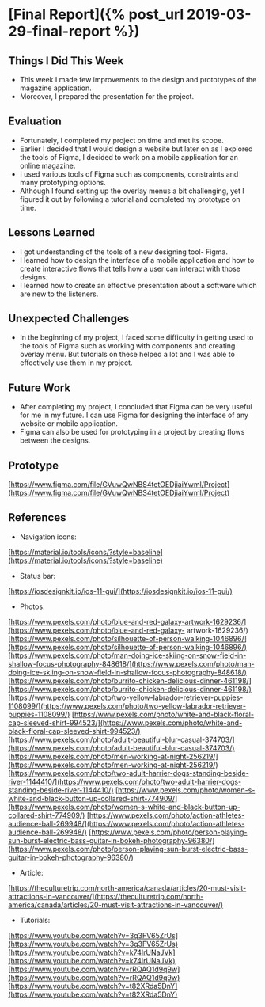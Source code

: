 # [Final Report]({% post_url 2019-03-29-final-report %})

## Things I Did This Week
   - This week I made few improvements to the design and prototypes of the magazine application. 
   - Moreover, I prepared the presentation for the project.

## Evaluation
   - Fortunately, I completed my project on time and met its scope. 
   - Earlier I decided that I would design a website but later on as I explored the tools of Figma, I decided to work on a mobile application for an online magazine.
   - I used various tools of Figma such as components, constraints and many prototyping options.
   - Although I found setting up the overlay menus a bit challenging, yet I figured it out by following a tutorial and completed my prototype on time.

## Lessons Learned
   - I got understanding of the tools of a new designing tool- Figma. 
   - I learned how to design the interface of a mobile application and how to create interactive flows that tells how a user can interact with those designs. 
   - I learned how to create an effective presentation about a software which are new to the listeners.

## Unexpected Challenges
   - In the beginning of my project, I faced some difficulty in getting used to the tools of Figma such as working with components and creating overlay menu. But tutorials on these helped a lot and I was able to effectively use them in my project.

## Future Work
   - After completing my project, I concluded that Figma can be very useful for me in my future. I can use Figma for designing  the interface of any website or mobile application.
   - Figma can also be used for prototyping in a project by creating flows between the designs.

## Prototype
   [https://www.figma.com/file/GVuwQwNBS4tetOEDjiaiYwml/Project](https://www.figma.com/file/GVuwQwNBS4tetOEDjiaiYwml/Project)

## References
   - Navigation icons:

   [https://material.io/tools/icons/?style=baseline](https://material.io/tools/icons/?style=baseline)

   - Status bar:

   [https://iosdesignkit.io/ios-11-gui/](https://iosdesignkit.io/ios-11-gui/)

   - Photos:

   [https://www.pexels.com/photo/blue-and-red-galaxy-artwork-1629236/](https://www.pexels.com/photo/blue-and-red-galaxy-       artwork-1629236/)
   [https://www.pexels.com/photo/silhouette-of-person-walking-1046896/](https://www.pexels.com/photo/silhouette-of-person-walking-1046896/)
   [https://www.pexels.com/photo/man-doing-ice-skiing-on-snow-field-in-shallow-focus-photography-848618/](https://www.pexels.com/photo/man-doing-ice-skiing-on-snow-field-in-shallow-focus-photography-848618/)
   [https://www.pexels.com/photo/burrito-chicken-delicious-dinner-461198/](https://www.pexels.com/photo/burrito-chicken-delicious-dinner-461198/)
   [https://www.pexels.com/photo/two-yellow-labrador-retriever-puppies-1108099/](https://www.pexels.com/photo/two-yellow-labrador-retriever-puppies-1108099/)
   [https://www.pexels.com/photo/white-and-black-floral-cap-sleeved-shirt-994523/](https://www.pexels.com/photo/white-and-black-floral-cap-sleeved-shirt-994523/)
   [https://www.pexels.com/photo/adult-beautiful-blur-casual-374703/](https://www.pexels.com/photo/adult-beautiful-blur-casual-374703/)
   [https://www.pexels.com/photo/men-working-at-night-256219/](https://www.pexels.com/photo/men-working-at-night-256219/)
   [https://www.pexels.com/photo/two-adult-harrier-dogs-standing-beside-river-1144410/](https://www.pexels.com/photo/two-adult-harrier-dogs-standing-beside-river-1144410/)
   [https://www.pexels.com/photo/women-s-white-and-black-button-up-collared-shirt-774909/](https://www.pexels.com/photo/women-s-white-and-black-button-up-collared-shirt-774909/)
   [https://www.pexels.com/photo/action-athletes-audience-ball-269948/](https://www.pexels.com/photo/action-athletes-audience-ball-269948/)
   [https://www.pexels.com/photo/person-playing-sun-burst-electric-bass-guitar-in-bokeh-photography-96380/] (https://www.pexels.com/photo/person-playing-sun-burst-electric-bass-guitar-in-bokeh-photography-96380/)

  - Article: 

  [https://theculturetrip.com/north-america/canada/articles/20-must-visit-attractions-in-vancouver/](https://theculturetrip.com/north-america/canada/articles/20-must-visit-attractions-in-vancouver/)

  - Tutorials:

  [https://www.youtube.com/watch?v=3q3FV65ZrUs](https://www.youtube.com/watch?v=3q3FV65ZrUs)
  [https://www.youtube.com/watch?v=k74IrUNaJVk](https://www.youtube.com/watch?v=k74IrUNaJVk)
  [https://www.youtube.com/watch?v=rRQAQ1d9q9w](https://www.youtube.com/watch?v=rRQAQ1d9q9w)
  [https://www.youtube.com/watch?v=t82XRda5DnY](https://www.youtube.com/watch?v=t82XRda5DnY)

